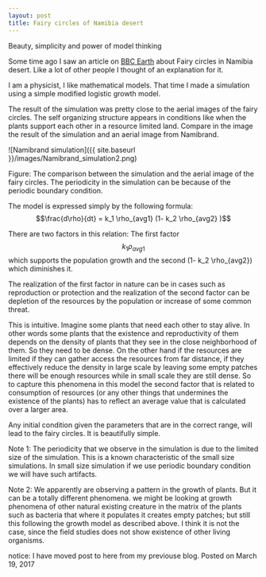 ```yaml
---
layout: post
title: Fairy circles of Namibia desert
---
```

Beauty, simplicity and power of model thinking

Some time ago I saw an article on [BBC Earth](http://www.bbc.com/earth/story/20140916-mystery-fairy-circles-defy-explanation) about Fairy circles in Namibia desert.
Like a lot of other people I thought of an explanation for it.

I am a physicist, I like mathematical models. That time I made a simulation using a simple modified logistic growth model.

The result of the simulation was pretty close to the aerial images of the fairy circles. The self organizing structure appears in conditions like when the plants support each other in a resource limited land. Compare in the image the result of the simulation and an aerial image from Namibrand.

![Namibrand simulation]({{ site.baseurl }}/images/Namibrand_simulation2.png)



Figure: The comparison between the simulation and the aerial image of the fairy circles. The periodicity in the simulation can be because of the periodic boundary condition.

The model is expressed simply by the following formula:
$$\frac{d\rho}{dt}  = k_1 \rho_{avg1} (1- k_2 \rho_{avg2} )$$



There are two factors in this relation: The first factor 
$$k_1\rho_{avg1}$$ 
which supports the population growth and the second \(1- k_2 \rho_{avg2}\) which diminishes it.

The realization of the first factor in nature can be in cases such as reproduction or protection and the realization of the second factor can be depletion of the resources by the population or increase of some common threat.

This is intuitive. Imagine some plants that need each other to stay alive. In other words some plants that the existence and reproductivity of them depends on the density of plants that they see in the close neighborhood of them. So they need to be dense. On the other hand if the resources are limited if they can gather access the resources from far distance, if they effectively reduce the density in large scale by leaving some empty patches there will be enough resources while in small scale they are still dense. So to capture this phenomena in this model the second factor that is related to consumption of resources (or any other things that undermines the existence of the plants) has to reflect an average value that is calculated over a larger area.

Any initial condition given the parameters that are in the correct range, will lead to the fairy circles. It is beautifully simple.

Note 1: The periodicity that we observe in the simulation is due to the limited size of the simulation. This is a known characteristic of the small size simulations. In small size simulation if we use periodic boundary condition we will have such artifacts.

Note 2: We apparently are observing a pattern in the growth of plants. But it can be a totally different phenomena. we might be looking at growth phenomena of other natural existing creature in the matrix of the plants such as bacteria that where it populates it creates empty patches; but still this following the growth model as described above. I think it is not the case, since the field studies does not show existence of other living organisms.

notice: I have moved post to here from my previouse blog. Posted on March 19, 2017

<script type="text/javascript" async
  src="https://cdnjs.cloudflare.com/ajax/libs/mathjax/2.7.2/MathJax.js?config=TeX-MML-AM_CHTML">
</script>


